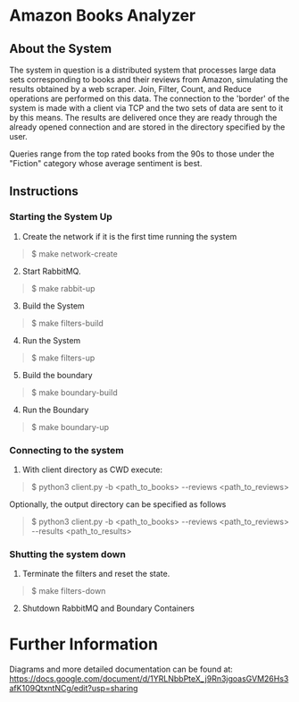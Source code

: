 # Amazon Books Analyzer

## About the System

The system in question is a distributed system that processes large data sets corresponding to books and their reviews from Amazon, simulating the results obtained by a web scraper. Join, Filter, Count, and Reduce operations are performed on this data. The connection to the 'border' of the system is made with a client via TCP and the two sets of data are sent to it by this means. The results are delivered once they are ready through the already opened connection and are stored in the directory specified by the user.

Queries range from the top rated books from the 90s to those under the "Fiction" category whose average sentiment is best.

## Instructions

### Starting the System Up

1) Create the network if it is the first time running the system
> $ make network-create

2) Start RabbitMQ.
> $ make rabbit-up

3) Build the System
> $ make filters-build 

4) Run the System
> $ make filters-up

5) Build the boundary
> $ make boundary-build 

4) Run the Boundary
> $ make boundary-up

### Connecting to the system

1) With client directory as CWD execute:
> $ python3 client.py -b <path_to_books> --reviews <path_to_reviews> 

Optionally, the output directory can be specified as follows
> $ python3 client.py -b <path_to_books> --reviews <path_to_reviews> --results <path_to_results>


### Shutting the system down

1) Terminate the filters and reset the state.
> $ make filters-down

2) Shutdown RabbitMQ and Boundary Containers

# Further Information
Diagrams and more detailed documentation can be found at: https://docs.google.com/document/d/1YRLNbbPteX_j9Rn3jgoasGVM26Hs3afK109QtxntNCg/edit?usp=sharing
